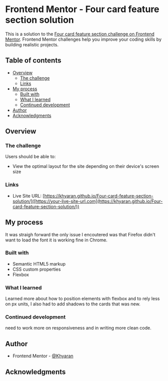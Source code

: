 # Frontend Mentor - Four card feature section solution

This is a solution to the [Four card feature section challenge on Frontend Mentor](https://www.frontendmentor.io/challenges/four-card-feature-section-weK1eFYK). Frontend Mentor challenges help you improve your coding skills by building realistic projects.

## Table of contents

- [Overview](#overview)
  - [The challenge](#the-challenge)
  - [Links](#links)
- [My process](#my-process)
  - [Built with](#built-with)
  - [What I learned](#what-i-learned)
  - [Continued development](#continued-development)
- [Author](#author)
- [Acknowledgments](#acknowledgments)

## Overview

### The challenge

Users should be able to:

- View the optimal layout for the site depending on their device's screen size

### Links

- Live Site URL: [https://khyaran.github.io/Four-card-feature-section-solution/]([https://your-live-site-url.com](https://khyaran.github.io/Four-card-feature-section-solution/))

## My process

It was straigh forward the only issue I encoutered was that Firefox didn't want to load the font it is working fine in Chrome.

### Built with

- Semantic HTML5 markup
- CSS custom properties
- Flexbox

### What I learned

Learned more about how to position elements with flexbox and to rely less on px units, I also had to add shadows to the cards that was new.

### Continued development

need to work more on responsiveness and in writing more clean code.

## Author

- Frontend Mentor - [@Khyaran](https://www.frontendmentor.io/profile/Khyaran)

## Acknowledgments
